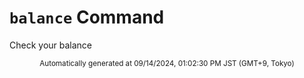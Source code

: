 # `balance` Command

Check your balance

<div align="center"><sub>Automatically generated at 09/14/2024, 01:02:30 PM JST (GMT+9, Tokyo)</sub></div>
